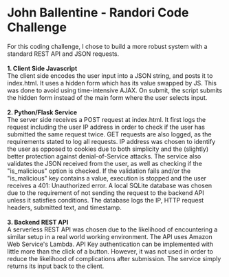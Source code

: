# John Ballentine - Randori Code Challenge

For this coding challenge, I chose to build a more robust system with a standard REST API and JSON requests.
<br /><br />
<b>1. Client Side Javascript</b><br />
   The client side encodes the user input into a JSON string, and posts it to index.html.  It uses a hidden
   form which has its value swapped by JS.  This was done to avoid using time-intensive AJAX.  On submit,
   the script submits the hidden form instead of the main form where the user selects input.
<br /><br />
<b>2. Python/Flask Service</b><br />
   The server side receives a POST request at index.html.  It first logs the request including the user IP
   address in order to check if the user has submitted the same request twice.  GET requests are also logged,
   as the requirements stated to log all requests.  IP address was chosen to identify the user as opposed to
   cookies due to both simplicity and the (slightly) better protection against denial-of-Service attacks.
   The service also validates the JSON received from the user, as well as checking if the "is_malicious"
   option is checked.  If the validation fails and/or the "is_malicious" key contains a value, execution is
   stopped and the user receives a 401: Unauthorized error.  A local SQLite database was chosen due to the
   requirement of not sending the request to the backend API unless it satisfies conditions.  The database
   logs the IP, HTTP request headers, submitted text, and timestamp.
<br /><br />
<b>3. Backend REST API</b><br />
   A serverless REST API was chosen due to the likelihood of encountering a similar setup in a real world
   working environment.  The API uses Amazon Web Service's Lambda.  API Key authentication can be implemented
   with little more than the click of a button.  However, it was not used in order to reduce the likelihood of
   complications after submission.  The service simply returns its input back to the client.
